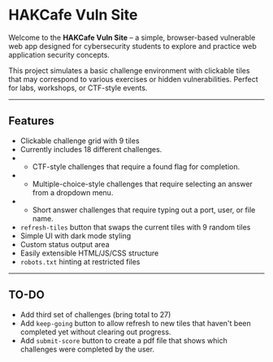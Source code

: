 # HAKCafe Vuln Site

Welcome to the **HAKCafe Vuln Site** – a simple, browser-based vulnerable web app designed for cybersecurity students to explore and practice web application security concepts.

This project simulates a basic challenge environment with clickable tiles that may correspond to various exercises or hidden vulnerabilities. Perfect for labs, workshops, or CTF-style events.

---

## Features

- Clickable challenge grid with 9 tiles
- Currently includes 18 different challenges.
- - CTF-style challenges that require a found flag for completion.
- - Multiple-choice-style challenges that require selecting an answer from a dropdown menu.
- - Short answer challenges that require typing out a port, user, or file name.
- `refresh-tiles` button that swaps the current tiles with 9 random tiles
- Simple UI with dark mode styling
- Custom status output area
- Easily extensible HTML/JS/CSS structure
- `robots.txt` hinting at restricted files

---

## TO-DO

- Add third set of challenges (bring total to 27)
- Add `keep-going` button to allow refresh to new tiles that haven't been completed yet without clearing out progress.
- Add `submit-score` button to create a pdf file that shows which challenges were completed by the user.
